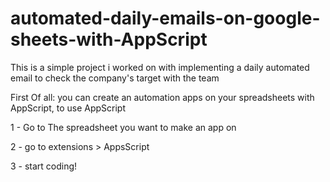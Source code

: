# automated-daily-emails-on-google-sheets-with-AppScript
This is a simple project i worked on with implementing a daily automated email to check the company's target with the team

First Of all: you can create an automation apps on your spreadsheets with AppScript, to use AppScript

1 - Go to The spreadsheet you want to make an app on

2 - go to extensions > AppsScript

3 - start coding!
